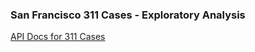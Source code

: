 ### San Francisco 311 Cases - Exploratory Analysis

[API Docs for 311 Cases](https://dev.socrata.com/foundry/data.sfgov.org/ktji-gk7t)
